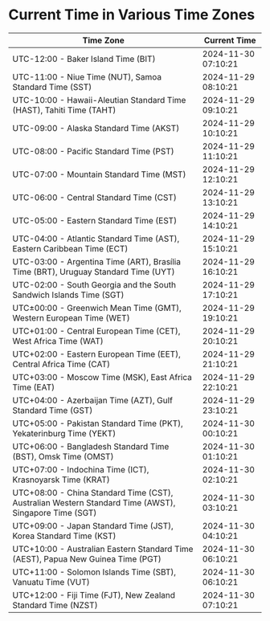 # Current Time in Various Time Zones

| Time Zone | Current Time |
|-----------|--------------|
| UTC-12:00 - Baker Island Time (BIT) | 2024-11-30 07:10:21 |
| UTC-11:00 - Niue Time (NUT), Samoa Standard Time (SST) | 2024-11-29 08:10:21 |
| UTC-10:00 - Hawaii-Aleutian Standard Time (HAST), Tahiti Time (TAHT) | 2024-11-29 09:10:21 |
| UTC-09:00 - Alaska Standard Time (AKST) | 2024-11-29 10:10:21 |
| UTC-08:00 - Pacific Standard Time (PST) | 2024-11-29 11:10:21 |
| UTC-07:00 - Mountain Standard Time (MST) | 2024-11-29 12:10:21 |
| UTC-06:00 - Central Standard Time (CST) | 2024-11-29 13:10:21 |
| UTC-05:00 - Eastern Standard Time (EST) | 2024-11-29 14:10:21 |
| UTC-04:00 - Atlantic Standard Time (AST), Eastern Caribbean Time (ECT) | 2024-11-29 15:10:21 |
| UTC-03:00 - Argentina Time (ART), Brasília Time (BRT), Uruguay Standard Time (UYT) | 2024-11-29 16:10:21 |
| UTC-02:00 - South Georgia and the South Sandwich Islands Time (SGT) | 2024-11-29 17:10:21 |
| UTC±00:00 - Greenwich Mean Time (GMT), Western European Time (WET) | 2024-11-29 19:10:21 |
| UTC+01:00 - Central European Time (CET), West Africa Time (WAT) | 2024-11-29 20:10:21 |
| UTC+02:00 - Eastern European Time (EET), Central Africa Time (CAT) | 2024-11-29 21:10:21 |
| UTC+03:00 - Moscow Time (MSK), East Africa Time (EAT) | 2024-11-29 22:10:21 |
| UTC+04:00 - Azerbaijan Time (AZT), Gulf Standard Time (GST) | 2024-11-29 23:10:21 |
| UTC+05:00 - Pakistan Standard Time (PKT), Yekaterinburg Time (YEKT) | 2024-11-30 00:10:21 |
| UTC+06:00 - Bangladesh Standard Time (BST), Omsk Time (OMST) | 2024-11-30 01:10:21 |
| UTC+07:00 - Indochina Time (ICT), Krasnoyarsk Time (KRAT) | 2024-11-30 02:10:21 |
| UTC+08:00 - China Standard Time (CST), Australian Western Standard Time (AWST), Singapore Time (SGT) | 2024-11-30 03:10:21 |
| UTC+09:00 - Japan Standard Time (JST), Korea Standard Time (KST) | 2024-11-30 04:10:21 |
| UTC+10:00 - Australian Eastern Standard Time (AEST), Papua New Guinea Time (PGT) | 2024-11-30 06:10:21 |
| UTC+11:00 - Solomon Islands Time (SBT), Vanuatu Time (VUT) | 2024-11-30 06:10:21 |
| UTC+12:00 - Fiji Time (FJT), New Zealand Standard Time (NZST) | 2024-11-30 07:10:21 |

